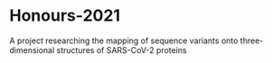 # Honours-2021
A project researching the mapping of sequence variants onto three-dimensional structures of SARS-CoV-2 proteins
